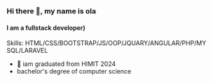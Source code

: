 ### Hi there 👋, my name is ola
#### I am a fullstack developer)


Skills: HTML/CSS/BOOTSTRAP/JS/OOP/JQUARY/ANGULAR/PHP/MY SQL/LARAVEL

- 🔭 iam graduated from HIMIT 2024
- bachelor's degree of computer science 




